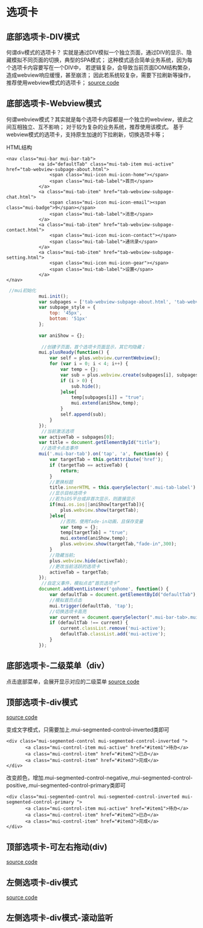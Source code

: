# 选项卡
## 底部选项卡-DIV模式
何谓div模式的选项卡？实就是通过DIV模拟一个独立页面，通过DIV的显示、隐藏模拟不同页面的切换，典型的SPA模式；
这种模式适合简单业务系统，因为每个选项卡内容要写在一个DIV中，
若逻辑复杂，会导致当前页面DOM结构繁杂，造成webview响应缓慢，甚至崩溃；
因此若系统较复杂，需要下拉刷新等操作，推荐使用webview模式的选项卡；
[source code](https://jsfiddle.net/badfl/1rvjgat6/)



## 底部选项卡-Webview模式
何谓webview模式？其实就是每个选项卡内容都是一个独立的webview，彼此之间互相独立、互不影响；
对于较为复杂的业务系统，推荐使用该模式。
基于webview模式的选项卡，支持原生加速的下拉刷新，切换选项卡等；

HTML结构
```
<nav class="mui-bar mui-bar-tab">
			<a id="defaultTab" class="mui-tab-item mui-active" href="tab-webview-subpage-about.html">
				<span class="mui-icon mui-icon-home"></span>
				<span class="mui-tab-label">首页</span>
			</a>
			<a class="mui-tab-item" href="tab-webview-subpage-chat.html">
				<span class="mui-icon mui-icon-email"><span class="mui-badge">9</span></span>
				<span class="mui-tab-label">消息</span>
			</a>
			<a class="mui-tab-item" href="tab-webview-subpage-contact.html">
				<span class="mui-icon mui-icon-contact"></span>
				<span class="mui-tab-label">通讯录</span>
			</a>
			<a class="mui-tab-item" href="tab-webview-subpage-setting.html">
				<span class="mui-icon mui-icon-gear"></span>
				<span class="mui-tab-label">设置</span>
			</a>
</nav>
```

```js
 //mui初始化
			mui.init();
			var subpages = ['tab-webview-subpage-about.html', 'tab-webview-subpage-chat.html', 'tab-webview-subpage-contact.html', 'tab-webview-subpage-setting.html'];
			var subpage_style = {
				top: '45px',
				bottom: '51px'
			};
			
			var aniShow = {};
			
			 //创建子页面，首个选项卡页面显示，其它均隐藏；
			mui.plusReady(function() {
				var self = plus.webview.currentWebview();
				for (var i = 0; i < 4; i++) {
					var temp = {};
					var sub = plus.webview.create(subpages[i], subpages[i], subpage_style);
					if (i > 0) {
						sub.hide();
					}else{
						temp[subpages[i]] = "true";
						mui.extend(aniShow,temp);
					}
					self.append(sub);
				}
			});
			 //当前激活选项
			var activeTab = subpages[0];
			var title = document.getElementById("title");
			 //选项卡点击事件
			mui('.mui-bar-tab').on('tap', 'a', function(e) {
				var targetTab = this.getAttribute('href');
				if (targetTab == activeTab) {
					return;
				}
				//更换标题
				title.innerHTML = this.querySelector('.mui-tab-label').innerHTML;
				//显示目标选项卡
				//若为iOS平台或非首次显示，则直接显示
				if(mui.os.ios||aniShow[targetTab]){
					plus.webview.show(targetTab);
				}else{
					//否则，使用fade-in动画，且保存变量
					var temp = {};
					temp[targetTab] = "true";
					mui.extend(aniShow,temp);
					plus.webview.show(targetTab,"fade-in",300);
				}
				//隐藏当前;
				plus.webview.hide(activeTab);
				//更改当前活跃的选项卡
				activeTab = targetTab;
			});
			 //自定义事件，模拟点击“首页选项卡”
			document.addEventListener('gohome', function() {
				var defaultTab = document.getElementById("defaultTab");
				//模拟首页点击
				mui.trigger(defaultTab, 'tap');
				//切换选项卡高亮
				var current = document.querySelector(".mui-bar-tab>.mui-tab-item.mui-active");
				if (defaultTab !== current) {
					current.classList.remove('mui-active');
					defaultTab.classList.add('mui-active');
				}
			});
```


## 底部选项卡-二级菜单（div）
点击底部菜单，会展开显示对应的二级菜单
[source code](https://jsfiddle.net/badfl/b5a05o1L/)


## 顶部选项卡-div模式
[source code](https://jsfiddle.net/badfl/x1g39tmc/)

变成文字模式，只需要加上.mui-segmented-control-inverted类即可
```
<div class="mui-segmented-control mui-segmented-control-inverted ">
       <a class="mui-control-item mui-active" href="#item1">待办</a>  
       <a class="mui-control-item" href="#item2">已办</a>
       <a class="mui-control-item" href="#item3">完成</a>
</div>
```
改变颜色，增加.mui-segmented-control-negative,.mui-segmented-control-positive,.mui-segmented-control-primary类即可

```
<div class="mui-segmented-control mui-segmented-control-inverted mui-segmented-control-primary ">
       <a class="mui-control-item mui-active" href="#item1">待办</a>  
       <a class="mui-control-item" href="#item2">已办</a>
       <a class="mui-control-item" href="#item3">完成</a>
</div>
```

## 顶部选项卡-可左右拖动(div)
[source code](https://jsfiddle.net/badfl/7863j52n/)

## 左侧选项卡-div模式
[source code](https://jsfiddle.net/badfl/jdLfdvo6/)
## 左侧选项卡-div模式-滚动监听

